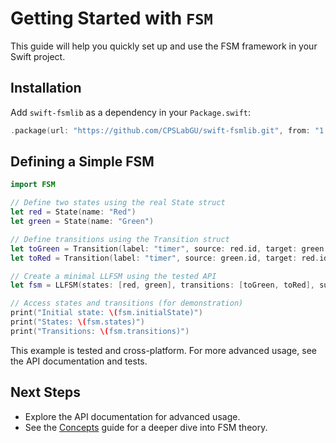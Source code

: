 # Getting Started with ``FSM``

This guide will help you quickly set up and use the FSM framework in your Swift project.

## Installation

Add `swift-fsmlib` as a dependency in your `Package.swift`:

```swift
.package(url: "https://github.com/CPSLabGU/swift-fsmlib.git", from: "1.0.0")
```

## Defining a Simple FSM

```swift
import FSM

// Define two states using the real State struct
let red = State(name: "Red")
let green = State(name: "Green")

// Define transitions using the Transition struct
let toGreen = Transition(label: "timer", source: red.id, target: green.id)
let toRed = Transition(label: "timer", source: green.id, target: red.id)

// Create a minimal LLFSM using the tested API
let fsm = LLFSM(states: [red, green], transitions: [toGreen, toRed], suspendState: nil)

// Access states and transitions (for demonstration)
print("Initial state: \(fsm.initialState)")
print("States: \(fsm.states)")
print("Transitions: \(fsm.transitions)")
```

This example is tested and cross-platform. For more advanced usage, see the API documentation and tests.


## Next Steps

- Explore the API documentation for advanced usage.
- See the [Concepts](Concepts.md) guide for a deeper dive into FSM theory.
